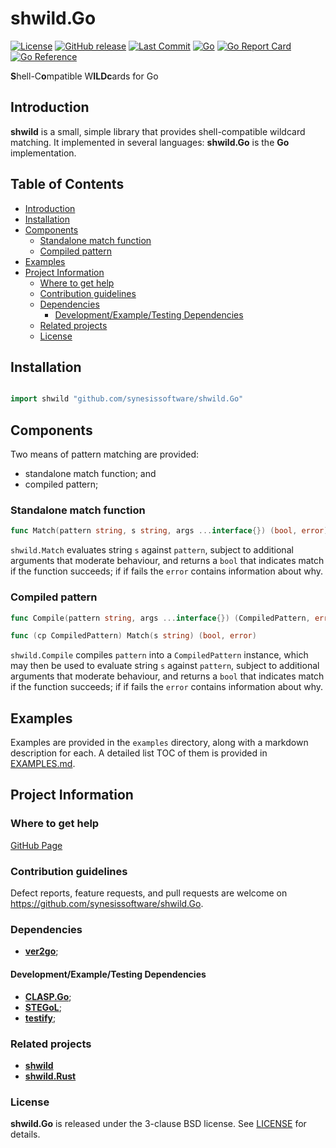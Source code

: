 # shwild.Go <!-- omit in toc -->

[![License](https://img.shields.io/badge/License-BSD_3--Clause-blue.svg)](https://img.shields.io/badge/License-BSD_3--Clause-blue.svg)
[![GitHub release](https://img.shields.io/github/v/release/synesissoftware/shwild.Go.svg)](https://github.com/synesissoftware/shwild.Go/releases/latest)
[![Last Commit](https://img.shields.io/github/last-commit/synesissoftware/shwild.Go)](https://github.com/synesissoftware/shwild.Go/commits/master)
[![Go](https://github.com/synesissoftware/shwild.Go/actions/workflows/go.yml/badge.svg)](https://github.com/synesissoftware/shwild.Go/actions/workflows/go.yml)
[![Go Report Card](https://goreportcard.com/badge/github.com/synesissoftware/shwild.Go)](https://goreportcard.com/report/github.com/synesissoftware/shwild.Go)
[![Go Reference](https://pkg.go.dev/badge/github.com/synesissoftware/shwild.Go.svg)](https://pkg.go.dev/github.com/synesissoftware/shwild.Go)

**S**hell-C**o**mpatible W**ILDc**ards for Go


## Introduction

**shwild** is a small, simple library that provides shell-compatible wildcard matching. It implemented in several languages: **shwild.Go** is the **Go** implementation.


## Table of Contents <!-- omit in toc -->

- [Introduction](#introduction)
- [Installation](#installation)
- [Components](#components)
	- [Standalone match function](#standalone-match-function)
	- [Compiled pattern](#compiled-pattern)
- [Examples](#examples)
- [Project Information](#project-information)
	- [Where to get help](#where-to-get-help)
	- [Contribution guidelines](#contribution-guidelines)
	- [Dependencies](#dependencies)
		- [Development/Example/Testing Dependencies](#developmentexampletesting-dependencies)
	- [Related projects](#related-projects)
	- [License](#license)

## Installation

```Go

import shwild "github.com/synesissoftware/shwild.Go"
```

## Components

Two means of pattern matching are provided:
* standalone match function; and
* compiled pattern;


### Standalone match function

```Go
func Match(pattern string, s string, args ...interface{}) (bool, error)
```

`shwild.Match` evaluates string `s` against `pattern`, subject to additional arguments that moderate behaviour, and returns a `bool` that indicates match if the function succeeds; if if fails the `error` contains information about why.


### Compiled pattern

```Go
func Compile(pattern string, args ...interface{}) (CompiledPattern, error)

func (cp CompiledPattern) Match(s string) (bool, error)
```

`shwild.Compile` compiles `pattern` into a `CompiledPattern` instance, which may then be used to evaluate string `s` against `pattern`, subject to additional arguments that moderate behaviour, and returns a `bool` that indicates match if the function succeeds; if if fails the `error` contains information about why.


## Examples

Examples are provided in the ```examples``` directory, along with a markdown description for each. A detailed list TOC of them is provided in [EXAMPLES.md](./EXAMPLES.md).

## Project Information

### Where to get help

[GitHub Page](https://github.com/synesissoftware/shwild.Go "GitHub Page")

### Contribution guidelines

Defect reports, feature requests, and pull requests are welcome on https://github.com/synesissoftware/shwild.Go.

### Dependencies

* [**ver2go**](https://github.com/synesissoftware/ver2go/);


#### Development/Example/Testing Dependencies

* [**CLASP.Go**](https://github.com/synesissoftware/CLASP.Go/);
* [**STEGoL**](https://github.com/synesissoftware/STEGoL/);
* [**testify**](https://github.com/stretchr/testify);



### Related projects

* [**shwild**](https://github.com/synesissoftware/shwild/)
* [**shwild.Rust**](https://github.com/synesissoftware/shwild.Rust/)


### License

**shwild.Go** is released under the 3-clause BSD license. See [LICENSE](./LICENSE) for details.
